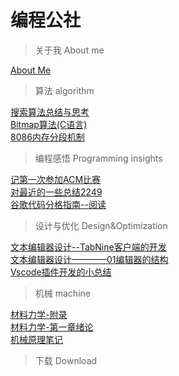 # 编程公社

> 关于我 About me

[About Me](./About-me.md)

> 算法 algorithm

[搜索算法总结与思考](./algorithm/搜索算法.md)   
[Bitmap算法(C语言)](./algorithm/Bitmap_algorithm.md)  
[8086内存分段机制](./algorithm/8086处理器的内存分段机制.md)

> 编程感悟 Programming insights

[记第一次参加ACM比赛](./Programming_insights/ACM-first.md)  
[对最近的一些总结2249](./Programming_insights/对最近的一些总结2249.md)  
[谷歌代码分格指南--阅读](./Programming_insights/谷歌代码分格指南--阅读.md)

> 设计与优化 Design&Optimization 

[文本编辑器设计--TabNine客户端的开发](./Design&Optimization/文本编辑器设计--TabNine客户端的开发.md)  
[文本编辑器设计————01编辑器的结构](./Design&Optimization/文本编辑器设计————01编辑器的结构.md)     
[Vscode插件开发的小总结](./Design&Optimization/Vscode插件开发的小总结.md)

> 机械 machine 

[材料力学-附录](./machine/材料力学-附录.md)  
[材料力学-第一章绪论](./machine/%E6%9D%90%E6%96%99%E5%8A%9B%E5%AD%A6-%E7%AC%AC%E4%B8%80%E7%AB%A0.md)   
[机械原理笔记](./machine/机械原理笔记.md)

> 下载 Download
